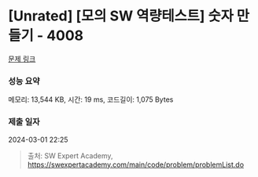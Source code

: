 # [Unrated] [모의 SW 역량테스트] 숫자 만들기 - 4008 

[문제 링크](https://swexpertacademy.com/main/code/problem/problemDetail.do?contestProbId=AWIeRZV6kBUDFAVH) 

### 성능 요약

메모리: 13,544 KB, 시간: 19 ms, 코드길이: 1,075 Bytes

### 제출 일자

2024-03-01 22:25



> 출처: SW Expert Academy, https://swexpertacademy.com/main/code/problem/problemList.do
